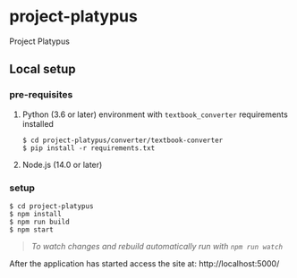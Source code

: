# project-platypus

Project Platypus

## Local setup

### pre-requisites

1. Python (3.6 or later) environment with `textbook_converter` requirements installed

    ```
    $ cd project-platypus/converter/textbook-converter
    $ pip install -r requirements.txt
    ```

1. Node.js (14.0 or later)

### setup

```
$ cd project-platypus
$ npm install
$ npm run build
$ npm start
```

> _To watch changes and rebuild automatically run with `npm run watch`_

After the application has started access the site at: http://localhost:5000/
